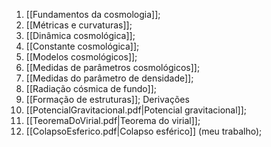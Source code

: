 1. [[Fundamentos da cosmologia]];
2. [[Métricas e curvaturas]];
3. [[Dinâmica cosmológica]];
4. [[Constante cosmológica]];
5. [[Modelos cosmológicos]];
6. [[Medidas de parâmetros cosmológicos]];
8. [[Medidas do parâmetro de densidade]];
9. [[Radiação cósmica de fundo]];
10. [[Formação de estruturas]];
Derivações
1. [[PotencialGravitacional.pdf|Potencial gravitacional]];
2. [[TeoremaDoVirial.pdf|Teorema do virial]];
3. [[ColapsoEsferico.pdf|Colapso esférico]] (meu trabalho);